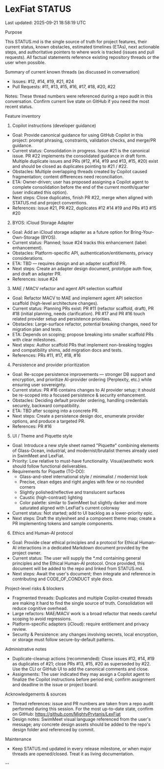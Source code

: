 # LexFiat STATUS

Last updated: 2025-09-21 18:58:19 UTC

Purpose

This STATUS.md is the single source of truth for project features, their current status, known obstacles, estimated timelines (ETAs), next actionable steps, and authoritative pointers to where work is tracked (issues and pull requests). All factual statements reference existing repository threads or the user when possible.

Summary of current known threads (as discussed in conversation)

- Issues: #12, #14, #19, #21, #24
- Pull Requests: #11, #13, #15, #16, #17, #18, #20, #22

Notes: These thread numbers were referenced during a repo audit in this conversation. Confirm current live state on GitHub if you need the most recent status.

Feature inventory

1) Copilot instructions (developer guidance)
- Goal: Provide canonical guidance for using GitHub Copilot in this project: prompt phrasing, constraints, validation checks, and merge/PR guidance.
- Current status: Consolidation in progress. Issue #21 is the canonical issue. PR #22 implements the consolidated guidance in draft form. Multiple duplicate issues and PRs (#12, #14, #19 and #13, #15, #20) exist and should be closed as duplicates pointing to #21 / #22.
- Obstacles: Multiple overlapping threads created by Copilot caused fragmentation; content differences need reconciliation.
- ETA: Owner-driven; user has proposed assigning a Copilot agent to complete consolidation before the end of the current month/quarter (user indicated this option).
- Next steps: Close duplicates, finish PR #22, merge when aligned with STATUS.md and project conventions.
- References: issue #21, PR #22, duplicates #12 #14 #19 and PRs #13 #15 #20

2) BYOS: iCloud Storage Adapter
- Goal: Add an iCloud storage adapter as a future option for Bring-Your-Own-Storage (BYOS).
- Current status: Planned; Issue #24 tracks this enhancement (label: enhancement).
- Obstacles: Platform-specific API, authentication/entitlements, privacy considerations.
- ETA: TBD — requires design and an adapter scaffold PR.
- Next steps: Create an adapter design document, prototype auth flow, and draft an adapter PR.
- References: issue #24

3) MAE / MACV refactor and agent API selection scaffold
- Goal: Refactor MACV to MAE and implement agent API selection scaffold (high-level architecture changes).
- Current status: Planning PRs exist: PR #11 (refactor scaffold, draft), PR #18 (initial planning, needs clarification). PR #17 and PR #16 touch related provider setup and persistence priorities.
- Obstacles: Large-surface refactor, potential breaking changes, need for migration plan and tests.
- ETA: Depends on scoping; propose breaking into smaller scaffold PRs with clear milestones.
- Next steps: Author scaffold PRs that implement non-breaking toggles and compatibility shims, add migration docs and tests.
- References: PRs #11, #17, #18, #16

4) Persistence and provider prioritization
- Goal: Re-scope persistence improvements — stronger DB support and encryption, and prioritize AI-provider ordering (Perplexity, etc.) while ensuring user sovereignty.
- Current status: PR #16 contains changes to AI provider setup; it should be re-scoped into a focused persistence & security enhancement.
- Obstacles: Deciding default provider ordering, handling credentials securely, backward compatibility.
- ETA: TBD after scoping into a concrete PR.
- Next steps: Create a persistence design doc, enumerate provider options, and produce a targeted PR.
- References: PR #16

5) UI / Theme and Piquette style
- Goal: Introduce a new style sheet named "Piquette" combining elements of Glass-Ocean, industrial, and modernist/brutalist themes already used in SwimMeet and LexFiat.
- Priority: Low relative to must-have functionality. Visual/aesthetic work should follow functional deliverables.
- Requirements for Piquette (TO-DO):
  - Glass-and-steel international style / minimalist / modernist look
  - Precise, clean edges and right angles with few or no rounded corners
  - Slightly polished/reflective and translucent surfaces
  - Caustic (high-contrast) lighting
  - Color palette: similar to SwimMeet but slightly darker and more saturated aligned with LexFiat's current colorway
- Current status: Not started; add to UI backlog as a lower-priority epic.
- Next steps: Draft the stylesheet and a component theme map; create a PR implementing tokens and sample components.

6) Ethics and Human-AI protocol
- Goal: Provide clear ethical principles and a protocol for Ethical Human-AI interactions in a dedicated Markdown document provided by the project owner.
- Current status: The user will supply the *.md containing general principles and the Ethical Human-AI protocol. Once provided, this document will be added to the repo and linked from STATUS.md.
- Next steps: Await the user's document; then integrate and reference in contributing and CODE_OF_CONDUCT style docs.

Project-level risks & blockers

- Fragmented threads: Duplicates and multiple Copilot-created threads are making it hard to find the single source of truth. Consolidation will reduce cognitive overhead.
- Large refactors: MAE/MACV work is a broad refactor that needs careful scoping to avoid regressions.
- Platform-specific adapters (iCloud): require entitlement and privacy review.
- Security & Persistence: any changes involving secrets, local encryption, or storage must follow secure-by-default patterns.

Administrative notes

- Duplicate-cleanup actions (recommended): Close issues #12, #14, #19 as duplicates of #21; close PRs #13, #15, #20 as superseded by #22. Use the CLI or GitHub UI to add the canonical comments and close.
- Assignments: The user indicated they may assign a Copilot agent to finalize the Copilot instructions before period end; confirm assignment and deadline in the issue or project board.

Acknowledgements & sources

- Thread references: issue and PR numbers are taken from a repo audit performed during this session. For the most up-to-date state, confirm on GitHub: https://github.com/MightyPrytanis/LexFiat
- Design notes: SwimMeet visual language referenced from the user's message; any concrete design assets should be added to the repo's design folder and referenced by commit.

Maintenance

- Keep STATUS.md updated in every release milestone, or when major threads are opened/closed. Treat it as living documentation.

--
